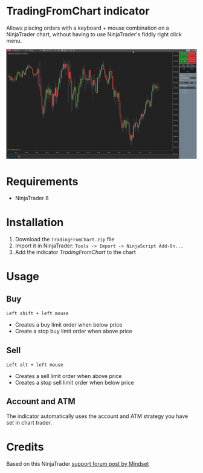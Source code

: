 # TradingFromChart indicator
Allows placing orders with a keyboard + mouse combination on a NinjaTrader chart, without having to use NinjaTrader's fiddly right click menu.

![example_gif](TradingFromChartExample.gif)

# Requirements
- NinjaTrader 8

# Installation
1. Download the `TradingFromChart.zip` file 
2. Import it in NinjaTrader: `Tools -> Import -> NinjaScript Add-On...`
3. Add the indicator *TradingFromChart* to the chart

# Usage
## Buy
```
Left shift + left mouse
```
- Creates a buy limit order when below price
- Create a stop buy limit order when above price

## Sell
```
Left alt + left mouse
```
- Creates a sell limit order when above price
- Creates a stop sell limit order when below price

## Account and ATM
The indicator automatically uses the account and ATM strategy you have set in chart trader.

# Credits
Based on this NinjaTrader [support forum post by Mindset](https://ninjatrader.com/support/forum/forum/suggestions-and-feedback/suggestions-and-feedback-aa/1145221-chart-trading-from-charts-with-one-click?p=1206610#post1206610)
